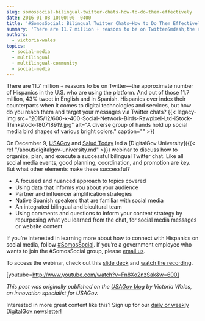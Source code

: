 ```yaml
---
slug: somossocial-bilingual-twitter-chats-how-to-do-them-effectively
date: 2016-01-08 10:00:00 -0400
title: '#SomosSocial: Bilingual Twitter Chats—How to Do Them Effectively'
summary: 'There are 11.7 million + reasons to be on Twitter&mdash;the approximate number of Hispanics in the U.S. who are using the platform. And out of those 11.7 million, 43% tweet in English and in Spanish. Hispanics over index their counterparts when it comes to digital technologies and services, but how do you reach them and'
authors:
  - victoria-wales
topics:
  - social-media
  - multilingual
  - multilingual-community
  - social-media
---
```


There are 11.7 million + reasons to be on Twitter—the approximate number of Hispanics in the U.S. who are using the platform. And out of those 11.7 million, 43% tweet in English and in Spanish. Hispanics over index their counterparts when it comes to digital technologies and services, but how do you reach them and target your messages via Twitter chats? {{< legacy-img src="2015/12/600-x-400-Social-Network-Birds-Rawpixel-Ltd-iStock-Thinkstock-180718919.jpg" alt="A diverse group of hands hold up social media bird shapes of various bright colors." caption="" >}}

On December 9, [USAGov](https://www.usa.gov/) and [Salud Today](http://www.saludtoday.com/blog/) led a [DigitalGov University]({{< ref "/about/digitalgov-university.md" >}}) webinar to discuss how to organize, plan, and execute a successful bilingual Twitter chat. Like all social media events, good planning, coordination, and promotion are key. But what other elements make these successful?

  * A focused and nuanced approach to topics covered
  * Using data that informs you about your audience
  * Partner and influencer amplification strategies
  * Native Spanish speakers that are familiar with social media
  * An integrated bilingual and bicultural team
  * Using comments and questions to inform your content strategy by repurposing what you learned from the chat, for social media messages or website content

If you’re interested in learning more about how to connect with Hispanics on social media, follow [#SomosSocial](https://twitter.com/hashtag/somossocial). If you’re a government employee who wants to join the #SomosSocial group, please [email us](mailto:usapartnerships@gsa.gov).

To access the webinar, check out this [slide deck](http://www.slideshare.net/VictoriaBWales/twitter-webinar-12915) and [watch the recording](https://www.youtube.com/watch?v=Fn8Xo2nzSak).

[youtube=http://www.youtube.com/watch?v=Fn8Xo2nzSak&w=600]

_This post was originally published on the [USAGov blog](https://blog.usa.gov/) by Victoria Wales, an innovation specialist for USAGov._

Interested in more great content like this? Sign up for our [daily or weekly DigitalGov newsletter](https://public.govdelivery.com/accounts/USHOWTO/subscriber/new)!
